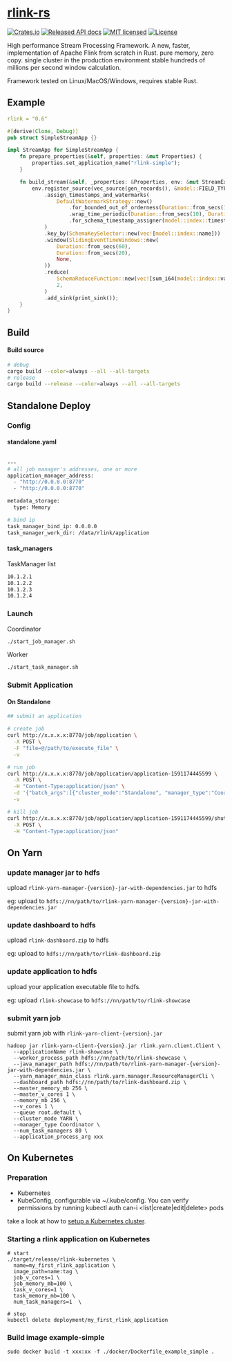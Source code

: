 # [rlink-rs](https://rlink.rs)

[![Crates.io](https://img.shields.io/crates/v/rlink?color=blue)](https://crates.io/crates/rlink)
[![Released API docs](https://docs.rs/rlink/badge.svg)](https://docs.rs/rlink-core)
[![MIT licensed](https://img.shields.io/badge/license-MIT-blue.svg)](./LICENSE-MIT)
[![License](https://img.shields.io/badge/License-Apache%202.0-blue.svg)](./LICENSE-APACHE)

High performance Stream Processing Framework. A new, faster, implementation of Apache Flink from scratch in Rust. 
pure memory, zero copy. single cluster in the production environment stable hundreds of millions per second window calculation.

Framework tested on Linux/MacOS/Windows, requires stable Rust.

## Example

```yaml
rlink = "0.6"
```

```rust
#[derive(Clone, Debug)]
pub struct SimpleStreamApp {}

impl StreamApp for SimpleStreamApp {
    fn prepare_properties(&self, properties: &mut Properties) {
        properties.set_application_name("rlink-simple");
    }

    fn build_stream(&self, _properties: &Properties, env: &mut StreamExecutionEnvironment) {
        env.register_source(vec_source(gen_records(), &model::FIELD_TYPE), 1)
            .assign_timestamps_and_watermarks(
                DefaultWatermarkStrategy::new()
                    .for_bounded_out_of_orderness(Duration::from_secs(1))
                    .wrap_time_periodic(Duration::from_secs(10), Duration::from_secs(20))
                    .for_schema_timestamp_assigner(model::index::timestamp),
            )
            .key_by(SchemaKeySelector::new(vec![model::index::name]))
            .window(SlidingEventTimeWindows::new(
                Duration::from_secs(60),
                Duration::from_secs(20),
                None,
            ))
            .reduce(
                SchemaReduceFunction::new(vec![sum_i64(model::index::value)]),
                2,
            )
            .add_sink(print_sink());
    }
}
```

## Build
#### Build source
```bash
# debug
cargo build --color=always --all --all-targets
# release
cargo build --release --color=always --all --all-targets
```

## Standalone Deploy
### Config
#### standalone.yaml
```bash

---
# all job manager's addresses, one or more
application_manager_address:
  - "http://0.0.0.0:8770"
  - "http://0.0.0.0:8770"

metadata_storage:
  type: Memory

# bind ip
task_manager_bind_ip: 0.0.0.0
task_manager_work_dir: /data/rlink/application

```
#### task_managers
TaskManager list
```bash
10.1.2.1
10.1.2.2
10.1.2.3
10.1.2.4
```

### Launch
Coordinator
```bash
./start_job_manager.sh
```

Worker
```bash
./start_task_manager.sh
```

### Submit Application 

#### On Standalone
```bash
## submit an application

# create job
curl http://x.x.x.x:8770/job/application \
  -X POST \
  -F "file=@/path/to/execute_file" \
  -v

# run job
curl http://x.x.x.x:8770/job/application/application-1591174445599 \
  -X POST \
  -H "Content-Type:application/json" \
  -d '{"batch_args":[{"cluster_mode":"Standalone", "manager_type":"Coordinator","num_task_managers":"15"}]}' \
  -v

# kill job
curl http://x.x.x.x:8770/job/application/application-1591174445599/shutdown \
  -X POST \
  -H "Content-Type:application/json"
```

## On Yarn

### update manager jar to hdfs
upload `rlink-yarn-manager-{version}-jar-with-dependencies.jar` to hdfs

eg: upload to `hdfs://nn/path/to/rlink-yarn-manager-{version}-jar-with-dependencies.jar`

### update dashboard to hdfs
upload `rlink-dashboard.zip` to hdfs

eg: upload to `hdfs://nn/path/to/rlink-dashboard.zip`


### update application to hdfs
upload your application executable file to hdfs.

eg: upload `rlink-showcase` to `hdfs://nn/path/to/rlink-showcase`

### submit yarn job
submit yarn job with `rlink-yarn-client-{version}.jar`
```shell
hadoop jar rlink-yarn-client-{version}.jar rlink.yarn.client.Client \
  --applicationName rlink-showcase \
  --worker_process_path hdfs://nn/path/to/rlink-showcase \
  --java_manager_path hdfs://nn/path/to/rlink-yarn-manager-{version}-jar-with-dependencies.jar \
  --yarn_manager_main_class rlink.yarn.manager.ResourceManagerCli \
  --dashboard_path hdfs://nn/path/to/rlink-dashboard.zip \
  --master_memory_mb 256 \
  --master_v_cores 1 \
  --memory_mb 256 \
  --v_cores 1 \
  --queue root.default \
  --cluster_mode YARN \
  --manager_type Coordinator \
  --num_task_managers 80 \
  --application_process_arg xxx
```

## On Kubernetes

### Preparation

- Kubernetes
- KubeConfig, configurable via ~/.kube/config. You can verify permissions by running kubectl auth can-i <list|create|edit|delete> pods

take a look at how to [setup a Kubernetes cluster](https://kubernetes.io/docs/setup/).

### Starting a rlink application on Kubernetes

```shell
# start 
./target/release/rlink-kubernetes \
  name=my_first_rlink_application \
  image_path=name:tag \
  job_v_cores=1 \
  job_memory_mb=100 \
  task_v_cores=1 \
  task_memory_mb=100 \
  num_task_managers=1  \

# stop
kubectl delete deployment/my_first_rlink_application
```

### Build image example-simple

```shell
sudo docker build -t xxx:xx -f ./docker/Dockerfile_example_simple .
```
